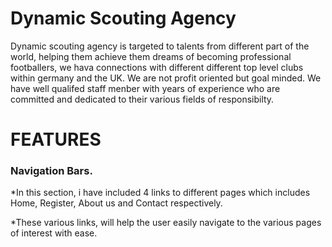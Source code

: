 
# Dynamic Scouting Agency
Dynamic scouting agency is targeted to talents from different part of the world, helping them achieve them dreams of becoming professional footballers, we hava connections with different different top level clubs within germany and the UK. We are not profit oriented but goal minded.
We have well qualifed staff menber with years of experience who are committed and dedicated to their various fields of responsibilty. 

# FEATURES
### Navigation Bars.
*In this section, i have included 4 links to different pages which includes Home, Register, About us and Contact respectively.

*These various links, will help the user easily navigate to the various pages of interest with ease.